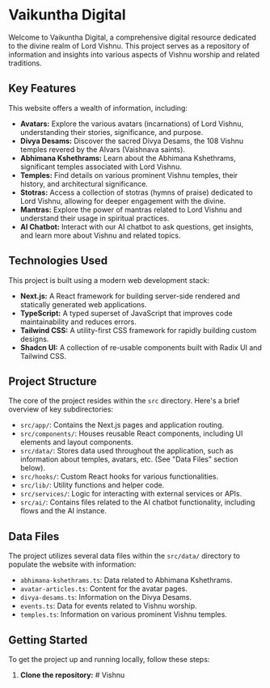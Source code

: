 # Vaikuntha Digital

Welcome to Vaikuntha Digital, a comprehensive digital resource dedicated to the divine realm of Lord Vishnu. This project serves as a repository of information and insights into various aspects of Vishnu worship and related traditions.

## Key Features

This website offers a wealth of information, including:

- **Avatars:** Explore the various avatars (incarnations) of Lord Vishnu, understanding their stories, significance, and purpose.
- **Divya Desams:** Discover the sacred Divya Desams, the 108 Vishnu temples revered by the Alvars (Vaishnava saints).
- **Abhimana Kshethrams:** Learn about the Abhimana Kshethrams, significant temples associated with Lord Vishnu.
- **Temples:** Find details on various prominent Vishnu temples, their history, and architectural significance.
- **Stotras:** Access a collection of stotras (hymns of praise) dedicated to Lord Vishnu, allowing for deeper engagement with the divine.
- **Mantras:** Explore the power of mantras related to Lord Vishnu and understand their usage in spiritual practices.
- **AI Chatbot:** Interact with our AI chatbot to ask questions, get insights, and learn more about Vishnu and related topics.

## Technologies Used

This project is built using a modern web development stack:

- **Next.js:** A React framework for building server-side rendered and statically generated web applications.
- **TypeScript:** A typed superset of JavaScript that improves code maintainability and reduces errors.
- **Tailwind CSS:** A utility-first CSS framework for rapidly building custom designs.
- **Shadcn UI:** A collection of re-usable components built with Radix UI and Tailwind CSS.

## Project Structure

The core of the project resides within the `src` directory. Here's a brief overview of key subdirectories:

- `src/app/`: Contains the Next.js pages and application routing.
- `src/components/`: Houses reusable React components, including UI elements and layout components.
- `src/data/`: Stores data used throughout the application, such as information about temples, avatars, etc. (See "Data Files" section below).
- `src/hooks/`: Custom React hooks for various functionalities.
- `src/lib/`: Utility functions and helper code.
- `src/services/`: Logic for interacting with external services or APIs.
- `src/ai/`: Contains files related to the AI chatbot functionality, including flows and the AI instance.

## Data Files

The project utilizes several data files within the `src/data/` directory to populate the website with information:

- `abhimana-kshethrams.ts`: Data related to Abhimana Kshethrams.
- `avatar-articles.ts`: Content for the avatar pages.
- `divya-desams.ts`: Information on the Divya Desams.
- `events.ts`: Data for events related to Vishnu worship.
- `temples.ts`: Information on various prominent Vishnu temples.

## Getting Started

To get the project up and running locally, follow these steps:

1.  **Clone the repository:**
#   V i s h n u  
 
